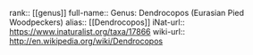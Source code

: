 

rank:: [[genus]]
full-name:: Genus: Dendrocopos (Eurasian Pied Woodpeckers)
alias:: [[Dendrocopos]]
iNat-url:: https://www.inaturalist.org/taxa/17866
wiki-url:: http://en.wikipedia.org/wiki/Dendrocopos